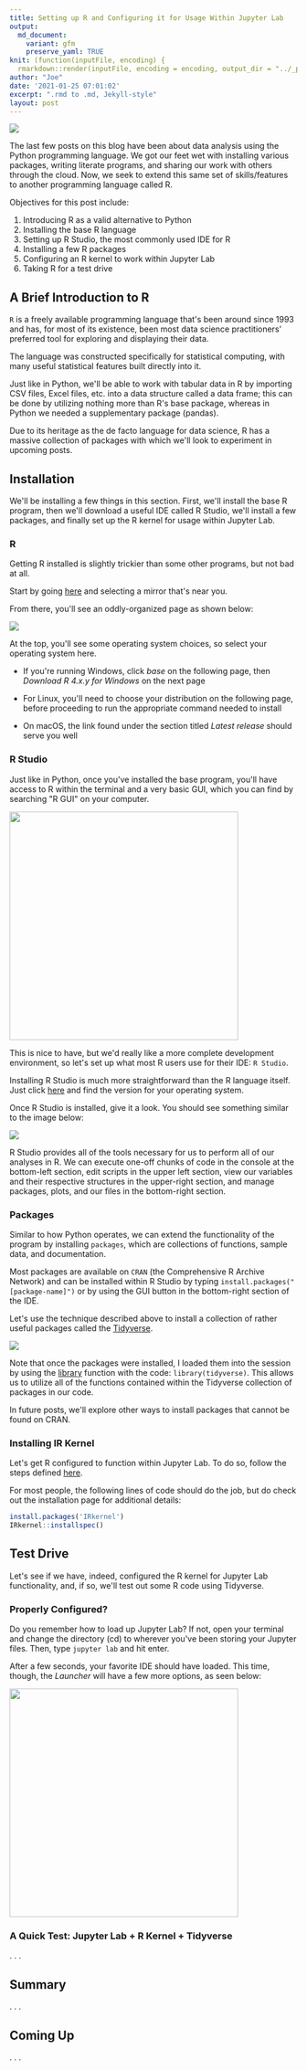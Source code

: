 ```yaml
---
title: Setting up R and Configuring it for Usage Within Jupyter Lab
output:
  md_document:
    variant: gfm
    preserve_yaml: TRUE
knit: (function(inputFile, encoding) {
  rmarkdown::render(inputFile, encoding = encoding, output_dir = "../_posts") })
author: "Joe"
date: '2021-01-25 07:01:02'
excerpt: ".rmd to .md, Jekyll-style"
layout: post
---
```


![](\images/r-top.png)

The last few posts on this blog have been about data analysis using the Python programming language. We got our feet wet with installing various packages, writing literate programs, and sharing our work with others through the cloud. Now, we seek to extend this same set of skills/features to another programming language called R.

Objectives for this post include:

1. Introducing R as a valid alternative to Python
2. Installing the base R language
3. Setting up R Studio, the most commonly used IDE for R  
4. Installing a few R packages
5. Configuring an R kernel to work within Jupyter Lab
6. Taking R for a test drive

## A Brief Introduction to R

`R` is a freely available programming language that's been around since 1993 and has, for most of its existence, been most data science practitioners' preferred tool for exploring and displaying their data.

The language was constructed specifically for statistical computing, with many useful statistical features built directly into it.

Just like in Python, we'll be able to work with tabular data in R by importing CSV files, Excel files, etc. into a data structure called a data frame; this can be done by utilizing nothing more than R's base package, whereas in Python we needed a supplementary package (pandas).

Due to its heritage as the de facto language for data science, R has a massive collection of packages with which we'll look to experiment in upcoming posts.

## Installation

We'll be installing a few things in this section. First, we'll install the base R program, then we'll download a useful IDE called R Studio, we'll install a few packages, and finally set up the R kernel for usage within Jupyter Lab.

### R

Getting R installed is slightly trickier than some other programs, but not bad at all.

Start by going <a href = "https://cran.r-project.org/mirrors.html">here</a> and selecting a mirror that's near you.

From there, you'll see an oddly-organized page as shown below:

![](\images/os-choice.png)

At the top, you'll see some operating system choices, so select your operating system here.

- If you're running Windows, click *base* on the following page, then *Download R 4.x.y for Windows* on the next page

- For Linux, you'll need to choose your distribution on the following page, before proceeding to run the appropriate command needed to install

- On macOS, the link found under the section titled *Latest release* should serve you well

### R Studio

Just like in Python, once you've installed the base program, you'll have access to R within the terminal and a very basic GUI, which you can find by searching "R GUI" on your computer.

<img src = "\images\r-gui.png" width = 400>

This is nice to have, but we'd really like a more complete development environment, so let's set up what most R users use for their IDE: `R Studio`.

Installing R Studio is much more straightforward than the R language itself. Just click <a href = "https://rstudio.com/products/rstudio/download/#download">here</a> and find the version for your operating system.

Once R Studio is installed, give it a look. You should see something similar to the image below:

![](\images\r-studio.png)

R Studio provides all of the tools necessary for us to perform all of our analyses in R. We can execute one-off chunks of code in the console at the bottom-left section, edit scripts in the upper left section, view our variables and their respective structures in the upper-right section, and manage packages, plots, and our files in the bottom-right section.

### Packages

Similar to how Python operates, we can extend the functionality of the program by installing `packages`, which are collections of functions, sample data, and documentation.

Most packages are available on `CRAN` (the Comprehensive R Archive Network) and can be installed within R Studio by typing `install.packages("[package-name]")` or by using the GUI button in the bottom-right section of the IDE.

Let's use the technique described above to install a collection of rather useful packages called the <a href = "https://www.tidyverse.org/packages/">Tidyverse</a>.

![](\images/install-package.gif)

Note that once the packages were installed, I loaded them into the session by using the <a href = "https://www.rdocumentation.org/packages/base/versions/3.6.2/topics/library">library</a> function with the code: `library(tidyverse)`. This allows us to utilize all of the functions contained within the Tidyverse collection of packages in our code.

In future posts, we'll explore other ways to install packages that cannot be found on CRAN.

### Installing IR Kernel

Let's get R configured to function within Jupyter Lab. To do so, follow the steps defined <a href = "https://irkernel.github.io/installation/">here</a>.

For most people, the following lines of code should do the job, but do check out the installation page for additional details:

```r
install.packages('IRkernel')
IRkernel::installspec()
```

## Test Drive

Let's see if we have, indeed, configured the R kernel for Jupyter Lab functionality, and, if so, we'll test out some R code using Tidyverse.

### Properly Configured?

Do you remember how to load up Jupyter Lab? If not, open your terminal and change the directory (cd) to wherever you've been storing your Jupyter files. Then, type `jupyter lab` and hit enter.

After a few seconds, your favorite IDE should have loaded. This time, though, the *Launcher* will have a few more options, as seen below:

<img src = "\images/updated-launcher.png" width = 400>

### A Quick Test: Jupyter Lab + R Kernel + Tidyverse

.
.
.

## Summary

.
.
.


## Coming Up

.
.
.
